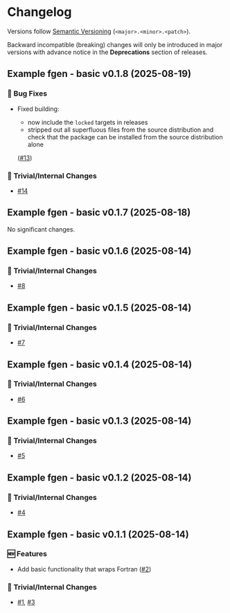 # Changelog

Versions follow [Semantic Versioning](https://semver.org/) (`<major>.<minor>.<patch>`).

Backward incompatible (breaking) changes will only be introduced in major versions
with advance notice in the **Deprecations** section of releases.

<!--
You should *NOT* be adding new changelog entries to this file,
this file is managed by towncrier.
See `changelog/README.md`.

You *may* edit previous changelogs to fix problems like typo corrections or such.
To add a new changelog entry, please see
`changelog/README.md`
and https://pip.pypa.io/en/latest/development/contributing/#news-entries,
noting that we use the `changelog` directory instead of news,
markdown instead of restructured text and use slightly different categories
from the examples given in that link.
-->

<!-- towncrier release notes start -->

## Example fgen - basic v0.1.8 (2025-08-19)

### 🐛 Bug Fixes

- Fixed building:

  - now include the `locked` targets in releases
  - stripped out all superfluous files from the source distribution and check that the package can be installed from the source distribution alone

  ([#13](https://github.com/openscm/example-fgen-basic/pull/13))

### 🔧 Trivial/Internal Changes

- [#14](https://github.com/openscm/example-fgen-basic/pull/14)


## Example fgen - basic v0.1.7 (2025-08-18)

No significant changes.


## Example fgen - basic v0.1.6 (2025-08-14)

### 🔧 Trivial/Internal Changes

- [#8](https://github.com/openscm/example-fgen-basic/pull/8)


## Example fgen - basic v0.1.5 (2025-08-14)

### 🔧 Trivial/Internal Changes

- [#7](https://github.com/openscm/example-fgen-basic/pull/7)


## Example fgen - basic v0.1.4 (2025-08-14)

### 🔧 Trivial/Internal Changes

- [#6](https://github.com/openscm/example-fgen-basic/pull/6)


## Example fgen - basic v0.1.3 (2025-08-14)

### 🔧 Trivial/Internal Changes

- [#5](https://github.com/openscm/example-fgen-basic/pull/5)


## Example fgen - basic v0.1.2 (2025-08-14)

### 🔧 Trivial/Internal Changes

- [#4](https://github.com/openscm/example-fgen-basic/pull/4)


## Example fgen - basic v0.1.1 (2025-08-14)

### 🆕 Features

- Add basic functionality that wraps Fortran ([#2](https://github.com/openscm/example-fgen-basic/pull/2))

### 🔧 Trivial/Internal Changes

- [#1](https://github.com/openscm/example-fgen-basic/pull/1), [#3](https://github.com/openscm/example-fgen-basic/pull/3)
